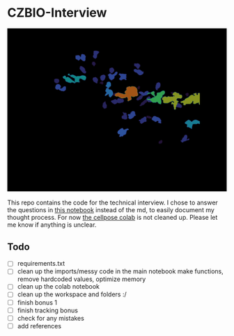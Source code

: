 # CZBIO-Interview
![Sphericity visualization](visualizations/volume_anim.gif)

This repo contains the code for the technical interview. I chose to answer the questions in [this notebook](technical-interview.ipynb) instead of the md, to easily document my thought process. For now [the cellpose colab](run_Cellpose-SAM.ipynb) is not cleaned up. Please let me know if anything is unclear.

## Todo
- [ ] requirements.txt
- [ ] clean up the imports/messy code in the main notebook make functions, remove hardcoded values, optimize memory
- [ ] clean up the colab notebook
- [ ] clean up the workspace and folders :/
- [ ] finish bonus 1
- [ ] finish tracking bonus 
- [ ] check for any mistakes
- [ ] add references